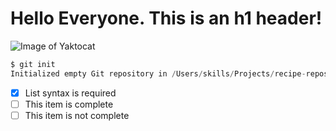 # Hello Everyone. This is an h1 header!

![Image of Yaktocat](https://octodex.github.com/images/yaktocat.png)

``` JAVA
$ git init
Initialized empty Git repository in /Users/skills/Projects/recipe-repository/.git/
```

- [x] List syntax is required
- [ ] This item is complete
- [ ] This item is not complete
